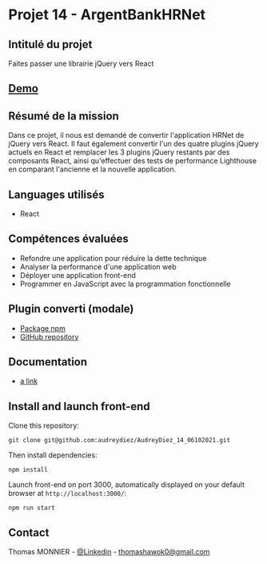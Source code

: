 # Projet 14 - ArgentBankHRNet

<!-- ABOUT THE PROJECT -->

## Intitulé du projet

Faites passer une librairie jQuery vers React

## [Demo](https://thomahawok-p14-wealthhealth.netlify.app/)

## Résumé de la mission

Dans ce projet, il nous est demandé de convertir l'application HRNet de jQuery vers React. Il faut également convertir l'un des quatre plugins jQuery actuels en React et remplacer les 3 plugins jQuery restants par des composants React, ainsi qu'effectuer des tests de performance Lighthouse en comparant l'ancienne et la nouvelle application.

## Languages utilisés

- React

## Compétences évaluées

- Refondre une application pour réduire la dette technique
- Analyser la performance d'une application web
- Déployer une application front-end
- Programmer en JavaScript avec la programmation fonctionnelle

## Plugin converti (modale)

- [Package npm](https://www.npmjs.com/package/npmreactmodal)
- [GitHub repository](https://github.com/thomahawok/MonnierThomas_14_18072022)

## Documentation

- [a link](https://github.com/thomahawok/MonnierThomas_14_18072022/blob/main/docs/index.html)

<!-- GETTING STARTED -->

## Install and launch front-end

Clone this repository:

`git clone git@github.com:audreydiez/AudreyDiez_14_06102021.git`

Then install dependencies:

`npm install`

Launch front-end on port 3000, automatically displayed on your default browser at `http://localhost:3000/`:

`npm run start`

<!-- CONTACT -->

## Contact

Thomas MONNIER - [@Linkedin](https://www.linkedin.com/in/thomas-monnier-31052616b/) - thomashawok0@gmail.com
